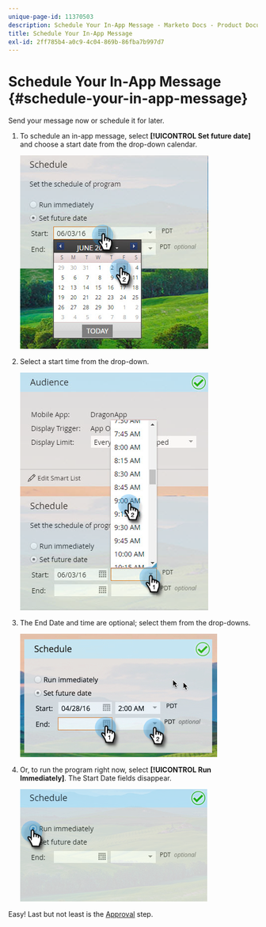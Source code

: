 ```yaml
---
unique-page-id: 11370503
description: Schedule Your In-App Message - Marketo Docs - Product Documentation
title: Schedule Your In-App Message
exl-id: 2ff785b4-a0c9-4c04-869b-86fba7b997d7
---
```

# Schedule Your In-App Message {#schedule-your-in-app-message}

Send your message now or schedule it for later.

1. To schedule an in-app message, select **[!UICONTROL Set future date]** and choose a start date from the drop-down calendar.

   ![](assets/schedule-your-in-app-message-1.png)

1. Select a start time from the drop-down.

   ![](assets/schedule-your-in-app-message-2.png)

1. The End Date and time are optional; select them from the drop-downs.

   ![](assets/schedule-your-in-app-message-3.png)

1. Or, to run the program right now, select **[!UICONTROL Run Immediately]**. The Start Date fields disappear.

   ![](assets/schedule-your-in-app-message-4.png)

Easy! Last but not least is the [Approval](/help/marketo/product-docs/mobile-marketing/in-app-messages/sending-your-in-app-message/approve-your-in-app-message.md) step.
